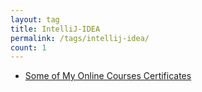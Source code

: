 ```yaml
---
layout: tag
title: IntelliJ-IDEA
permalink: /tags/intellij-idea/
count: 1
---
```


- [Some of My Online Courses Certificates](https://samirpaulb.github.io/blog-jekyll/posts/some-of-my-online-courses-certificates/)
